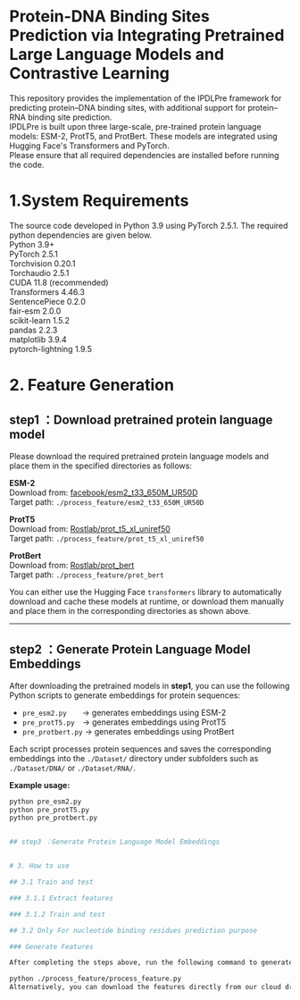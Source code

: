 # Protein-DNA Binding Sites Prediction via Integrating Pretrained Large Language Models and Contrastive Learning
This repository provides the implementation of the IPDLPre framework for predicting protein–DNA binding sites, with additional support for protein–RNA binding site prediction.  
IPDLPre is built upon three large-scale, pre-trained protein language models: ESM-2, ProtT5, and ProtBert. These models are integrated using Hugging Face's Transformers and PyTorch.  
Please ensure that all required dependencies are installed before running the code.   

# 1.System Requirements  
The source code developed in Python 3.9 using PyTorch 2.5.1. The required python dependencies are given below.  
Python 3.9+  
PyTorch 2.5.1  
Torchvision 0.20.1  
Torchaudio 2.5.1  
CUDA 11.8 (recommended)  
Transformers 4.46.3  
SentencePiece 0.2.0  
fair-esm 2.0.0  
scikit-learn 1.5.2  
pandas 2.2.3  
matplotlib 3.9.4  
pytorch-lightning 1.9.5  

# 2. Feature Generation  

## step1 ：Download pretrained protein language model  
Please download the required pretrained protein language models and place them in the specified directories as follows:  

**ESM-2**  
Download from: [facebook/esm2_t33_650M_UR50D](https://huggingface.co/facebook/esm2_t33_650M_UR50D)  
Target path: `./process_feature/esm2_t33_650M_UR50D`  

**ProtT5**  
Download from: [Rostlab/prot_t5_xl_uniref50](https://huggingface.co/Rostlab/prot_t5_xl_uniref50)  
Target path: `./process_feature/prot_t5_xl_uniref50`  

**ProtBert**  
Download from: [Rostlab/prot_bert](https://huggingface.co/Rostlab/prot_bert)  
Target path: `./process_feature/prot_bert`  

You can either use the Hugging Face `transformers` library to automatically download and cache these models at runtime, or download them manually and place them in the corresponding directories as shown above.

---

## step2 ：Generate Protein Language Model Embeddings  

After downloading the pretrained models in **step1**, you can use the following Python scripts to generate embeddings for protein sequences:

- `pre_esm2.py`  → generates embeddings using ESM-2  
- `pre_protT5.py` → generates embeddings using ProtT5  
- `pre_protbert.py` → generates embeddings using ProtBert  

Each script processes protein sequences and saves the corresponding embeddings into the `./Dataset/` directory under subfolders such as `./Dataset/DNA/` or `./Dataset/RNA/`.

**Example usage:**

```bash
python pre_esm2.py
python pre_protT5.py
python pre_protbert.py


## step3 ：Generate Protein Language Model Embeddings  


# 3. How to use

## 3.1 Train and test

### 3.1.1 Extract features

### 3.1.2 Train and test

## 3.2 Only For nucleotide binding residues prediction purpose

### Generate Features

After completing the steps above, run the following command to generate features and save them in the ./feature directory:

python ./process_feature/process_feature.py
Alternatively, you can download the features directly from our cloud drive: Google Drive Link.
